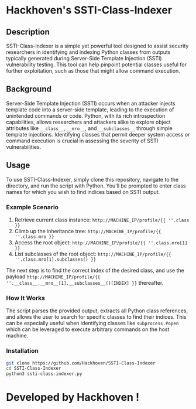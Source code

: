 # Hackhoven's SSTI-Class-Indexer

## Description
SSTI-Class-Indexer is a simple yet powerful tool designed to assist security researchers in identifying and indexing Python classes from outputs typically generated during Server-Side Template Injection (SSTI) vulnerability testing. This tool can help pinpoint potential classes useful for further exploitation, such as those that might allow command execution.

## Background
Server-Side Template Injection (SSTI) occurs when an attacker injects template code into a server-side template, leading to the execution of unintended commands or code. Python, with its rich introspection capabilities, allows researchers and attackers alike to explore object attributes like `__class__`, `__mro__`, and `__subclasses__` through simple template injections. Identifying classes that permit deeper system access or command execution is crucial in assessing the severity of SSTI vulnerabilities.

## Usage
To use SSTI-Class-Indexer, simply clone this repository, navigate to the directory, and run the script with Python. You'll be prompted to enter class names for which you wish to find indices based on SSTI output.

### Example Scenario
1. Retrieve current class instance: `http://MACHINE_IP/profile/{{ ''.class }}`
2. Climb up the inheritance tree: `http://MACHINE_IP/profile/{{ ''.class.mro }}`
3. Access the root object: `http://MACHINE_IP/profile/{{ ''.class.mro[1] }}`
4. List subclasses of the root object: `http://MACHINE_IP/profile/{{ ''.class.mro[1].subclasses() }}`

The next step is to find the correct index of the desired class, and use the payload `http://MACHINE_IP/profile/{{ ''.__class__.__mro__[1].__subclasses__()[INDEX] }}` thereafter.

### How It Works
The script parses the provided output, extracts all Python class references, and allows the user to search for specific classes to find their indices. This can be especially useful when identifying classes like `subprocess.Popen` which can be leveraged to execute arbitrary commands on the host machine.

### Installation
```bash
git clone https://github.com/Hackhoven/SSTI-Class-Indexer
cd SSTI-Class-Indexer
python3 ssti-class-indexer.py
```

# Developed by Hackhoven !




